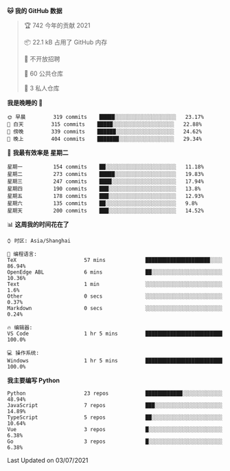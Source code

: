 <!--START_SECTION:waka-->
**🐱 我的 GitHub 数据** 

> 🏆 742 今年的贡献 2021
 > 
> 📦 22.1 kB 占用了 GitHub 内存 
 > 
> 🚫 不开放招聘
 > 
> 📜 60 公共仓库 
 > 
> 🔑 3 私人仓库  
 > 
**我是晚睡的 🦉** 

```text
🌞 早晨         319 commits    █████░░░░░░░░░░░░░░░░░░░░   23.17% 
🌆 白天         315 commits    █████░░░░░░░░░░░░░░░░░░░░   22.88% 
🌃 傍晚         339 commits    ██████░░░░░░░░░░░░░░░░░░░   24.62% 
🌙 晚上         404 commits    ███████░░░░░░░░░░░░░░░░░░   29.34%

```
📅 **我最有效率是 星期二** 

```text
星期一          154 commits    ██░░░░░░░░░░░░░░░░░░░░░░░   11.18% 
星期二          273 commits    █████░░░░░░░░░░░░░░░░░░░░   19.83% 
星期三          247 commits    ████░░░░░░░░░░░░░░░░░░░░░   17.94% 
星期四          190 commits    ███░░░░░░░░░░░░░░░░░░░░░░   13.8% 
星期五          178 commits    ███░░░░░░░░░░░░░░░░░░░░░░   12.93% 
星期六          135 commits    ██░░░░░░░░░░░░░░░░░░░░░░░   9.8% 
星期天          200 commits    ███░░░░░░░░░░░░░░░░░░░░░░   14.52%

```


📊 **这周我的时间花在了** 

```text
⌚︎ 时区: Asia/Shanghai

💬 编程语言: 
TeX                      57 mins             █████████████████████░░░░   86.94% 
OpenEdge ABL             6 mins              ██░░░░░░░░░░░░░░░░░░░░░░░   10.36% 
Text                     1 min               ░░░░░░░░░░░░░░░░░░░░░░░░░   1.6% 
Other                    0 secs              ░░░░░░░░░░░░░░░░░░░░░░░░░   0.37% 
Markdown                 0 secs              ░░░░░░░░░░░░░░░░░░░░░░░░░   0.24%

🔥 编辑器: 
VS Code                  1 hr 5 mins         █████████████████████████   100.0%

💻 操作系统: 
Windows                  1 hr 5 mins         █████████████████████████   100.0%

```

**我主要编写 Python** 

```text
Python                   23 repos            ████████████░░░░░░░░░░░░░   48.94% 
JavaScript               7 repos             ███░░░░░░░░░░░░░░░░░░░░░░   14.89% 
TypeScript               5 repos             ██░░░░░░░░░░░░░░░░░░░░░░░   10.64% 
Vue                      3 repos             █░░░░░░░░░░░░░░░░░░░░░░░░   6.38% 
Go                       3 repos             █░░░░░░░░░░░░░░░░░░░░░░░░   6.38%

```



 Last Updated on 03/07/2021
<!--END_SECTION:waka-->
